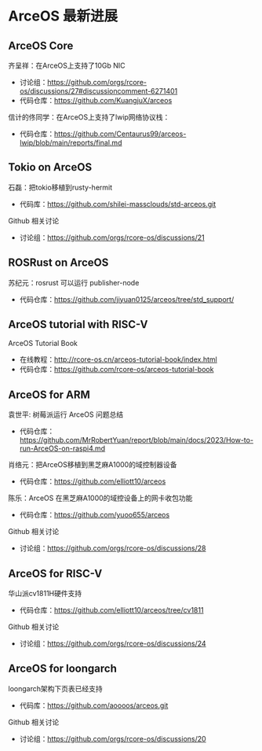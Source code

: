# ArceOS 最新进展

## ArceOS Core 
齐呈祥：在ArceOS上支持了10Gb NIC  
* 讨论组：<https://github.com/orgs/rcore-os/discussions/27#discussioncomment-6271401>  
* 代码仓库：<https://github.com/KuangjuX/arceos>

信计的佟同学：在ArceOS上支持了lwip网络协议栈：  
* 代码仓库：<https://github.com/Centaurus99/arceos-lwip/blob/main/reports/final.md>

## Tokio on ArceOS
石磊：把tokio移植到rusty-hermit
* 代码库：<https://github.com/shilei-massclouds/std-arceos.git>

Github 相关讨论
* 讨论组：<https://github.com/orgs/rcore-os/discussions/21>

## ROSRust on ArceOS
苏纪元：rosrust 可以运行 publisher-node 
* 代码仓库：<https://github.com/jiyuan0125/arceos/tree/std_support/>

## ArceOS tutorial with RISC-V
ArceOS Tutorial Book
* 在线教程：<http://rcore-os.cn/arceos-tutorial-book/index.html>
* 代码仓库：<https://github.com/rcore-os/arceos-tutorial-book>

## ArceOS for ARM
袁世平: 树莓派运行 ArceOS 问题总结
* 代码仓库：<https://github.com/MrRobertYuan/report/blob/main/docs/2023/How-to-run-ArceOS-on-raspi4.md>

肖络元：把ArceOS移植到黑芝麻A1000的域控制器设备
* 代码仓库：<https://github.com/elliott10/arceos>

陈乐：ArceOS 在黑芝麻A1000的域控设备上的网卡收包功能
* 代码仓库：<https://github.com/yuoo655/arceos>

Github 相关讨论
* 讨论组：<https://github.com/orgs/rcore-os/discussions/28>

## ArceOS for RISC-V
华山派cv1811H硬件支持
* 代码仓库：<https://github.com/elliott10/arceos/tree/cv1811>

Github 相关讨论
* 讨论组：<https://github.com/orgs/rcore-os/discussions/24>

## ArceOS for loongarch
loongarch架构下页表已经支持
* 代码库：<https://github.com/aoooos/arceos.git>

Github 相关讨论
* 讨论组：<https://github.com/orgs/rcore-os/discussions/20>